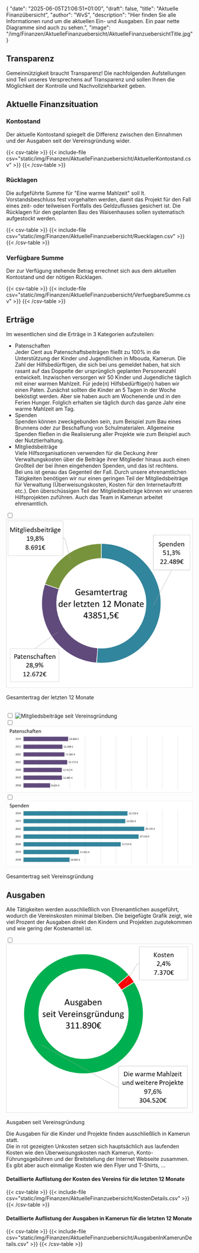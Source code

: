 {
    "date": "2025-06-05T21:06:51+01:00",
    "draft": false,
    "title": "Aktuelle Finanzübersicht",
    "author": "WvS",
    "description": "Hier finden Sie alle Informationen rund um die aktuellen Ein- und Ausgaben. Ein paar nette Diagramme sind auch zu sehen.",
    "image": "/img/Finanzen/AktuelleFinanzuebersicht/AktuelleFinanzuebersichtTitle.jpg"
}
## Transparenz
Gemeinnützigkeit braucht Transparenz!
Die nachfolgenden Aufstellungen sind Teil unseres Versprechens auf Transparenz und sollen Ihnen die Möglichkeit der Kontrolle und Nachvollziehbarkeit geben.

## Aktuelle Finanzsituation
### Kontostand  
Der aktuelle Kontostand spiegelt die Differenz zwischen den Einnahmen und der Ausgaben seit der Vereinsgründung wider. 
<div class="default-table">
{{< csv-table >}}
{{< include-file csv="static/img/Finanzen/AktuelleFinanzuebersicht/AktuellerKontostand.csv" >}}
{{< /csv-table >}}
</div>  

### Rücklagen  
Die aufgeführte Summe für \"Eine warme Mahlzeit\" soll lt. Vorstandsbeschluss fest vorgehalten werden, damit das Projekt für den Fall eines zeit- oder teilweisen Fortfalls des Geldzuflusses gesichert ist. Die Rücklagen für den geplanten Bau des Waisenhauses sollen systematisch aufgestockt werden.
<div class="default-table">
{{< csv-table >}}
{{< include-file csv="static/img/Finanzen/AktuelleFinanzuebersicht/Ruecklagen.csv" >}}
{{< /csv-table >}}
</div>  

### Verfügbare Summe
Der zur Verfügung stehende Betrag errechnet sich aus dem aktuellen Kontostand und der nötigen Rücklagen. 
<div class="default-table">
{{< csv-table >}}
{{< include-file csv="static/img/Finanzen/AktuelleFinanzuebersicht/VerfuegbareSumme.csv" >}}
{{< /csv-table >}}
</div>  

## Erträge
Im wesentlichen sind die Erträge in 3 Kategorien aufzuteilen:
- Patenschaften  
Jeder Cent aus Patenschaftsbeiträgen fließt zu 100% in die Unterstützung der Kinder und Jugendlichen in Mbouda, Kamerun.
Die Zahl der Hilfsbedürftigen, die sich bei uns gemeldet haben, hat sich rasant auf das Doppelte der ursprünglich geplanten Personenzahl entwickelt. Inzwischen versorgen wir 50 Kinder und Jugendliche täglich mit einer warmen Mahlzeit. Für jede(n) Hilfsbedürftige(n) haben wir einen Paten. Zunächst sollten die Kinder an 5 Tagen in der Woche beköstigt werden. Aber sie haben auch am Wochenende und in den Ferien Hunger. Folglich erhalten sie täglich durch das ganze Jahr eine warme Mahlzeit am Tag.
- Spenden  
Spenden können zweckgebunden sein, zum Beispiel zum Bau eines Brunnens oder zur Beschaffung von Schulmaterialen. Allgemeine Spenden fließen in die Realisierung aller Projekte wie zum Beispiel auch der Nutztierhaltung.
- Mitgliedsbeiträge  
Viele Hilfsorganisationen verwenden für die Deckung ihrer Verwaltungskosten über die Beiträge ihrer Mitglieder hinaus auch einen Großteil der bei ihnen eingehenden Spenden, und das ist rechtens.  
Bei uns ist genau das Gegenteil der Fall. Durch unsere ehrenamtlichen Tätigkeiten benötigen wir nur einen geringen Teil der Mitgliedsbeiträge für Verwaltung (Überweisungskosten, Kosten für den Internetauftritt etc.). Den überschüssigen Teil der Mitgliedsbeiträge können wir unseren Hilfsprojekten zuführen.
Auch das Team in Kamerun arbeitet ehrenamtlich.

<input type="checkbox" id="expand-image1" />
<label for="expand-image1">
  <img src="/img/Finanzen/AktuelleFinanzuebersicht/GesamtErtrag.png#imagemd" alt="Gesamtertrag der letzten 12 Monate" />
</label>
<p class="img-caption">Gesamtertrag der letzten 12 Monate</p>
<br>

<div>
<input type="checkbox" id="expand-image2" />
<label for="expand-image2">
  <img src="/img/Finanzen/AktuelleFinanzuebersicht/MitgliedsbeiträgeHistorisch.png#imagemd" alt="Mitgliedsbeiträge seit Vereinsgründung" />
</label>
<div>
</div>
<input type="checkbox" id="expand-image3" />
<label for="expand-image3">
  <img src="/img/Finanzen/AktuelleFinanzuebersicht/PatenschaftenHistorisch.png#imagemd" alt="Patenschaftsbeiträge seit Vereinsgründung" />
</label>
<div>
</div>
<input type="checkbox" id="expand-image4" />
<label for="expand-image4">
  <img src="/img/Finanzen/AktuelleFinanzuebersicht/SpendenHistorisch.png#imagemd" alt="Spenden seit Vereinsgründung" />
</label>
</div>
<p class="img-caption">Gesamtertrag seit Vereinsgründung</p>

## Ausgaben
Alle Tätigkeiten werden ausschließlich von Ehrenamtlichen ausgeführt, wodurch die Vereinskosten minimal bleiben. Die beigefügte Grafik zeigt, wie viel Prozent der Ausgaben direkt den Kindern und Projekten zugutekommen und wie gering der Kostenanteil ist.

<input type="checkbox" id="expand-image5" />
<label for="expand-image5">
  <img src="/img/Finanzen/AktuelleFinanzuebersicht/AusgabenHistorisch.png#imagemd"     alt="Ausgaben seit Vereinsgründung" />
</label>
<p class="img-caption">Ausgaben seit Vereinsgründung</p>

Die Ausgaben für die Kinder und Projekte finden ausschließlich in Kamerun statt.  
Die in rot gezeigten Unkosten setzen sich hauptsächlich aus laufenden Kosten wie den Überweisungskosten nach Kamerun, Konto-Führungsgebühren und der Breitstellung der Internet Webseite zusammen. Es gibt aber auch einmalige Kosten wie den Flyer und T-Shirts, ... 

#### Detaillierte Auflistung der Kosten des Vereins für die letzten 12 Monate
<div class="scrollable-table">
{{< csv-table >}}
{{< include-file csv="static/img/Finanzen/AktuelleFinanzuebersicht/KostenDetails.csv" >}}
{{< /csv-table >}}
</div>  

#### Detaillierte Auflistung der Ausgaben in Kamerun für die letzten 12 Monate
<div class="scrollable-table">
{{< csv-table >}}
{{< include-file csv="static/img/Finanzen/AktuelleFinanzuebersicht/AusgabenInKamerunDetails.csv" >}}
{{< /csv-table >}}
</div>  

<br>
<script>
  document.addEventListener("DOMContentLoaded", function () {
    const cells = document.querySelectorAll(".default-table tbody td");
    cells.forEach(cell => {
      const value = parseFloat(cell.textContent); // Konvertiere den Zellenwert in eine Zahl
      if (value < 0) {
        cell.style.color = "red"; // Färbe die Zelle rot
        cell.style.fontWeight = "bold"; // Optional: Hebe sie hervor
      }
    });
  });
  document.addEventListener("DOMContentLoaded", function () {
    const cells = document.querySelectorAll(".scrollable-table tbody td");
    cells.forEach(cell => {
      const value = parseFloat(cell.textContent); // Konvertiere den Zellenwert in eine Zahl
      if (value < 0) {
        cell.style.color = "red"; // Färbe die Zelle rot
        //cell.style.fontWeight = "bold"; // Optional: Hebe sie hervor
      }
    });
  });
</script>






